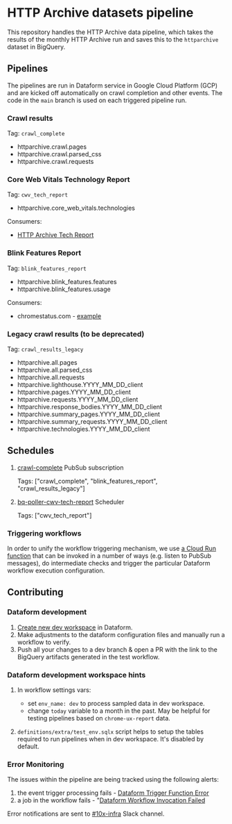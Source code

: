 # HTTP Archive datasets pipeline

This repository handles the HTTP Archive data pipeline, which takes the results of the monthly HTTP Archive run and saves this to the `httparchive` dataset in BigQuery.

## Pipelines

The pipelines are run in Dataform service in Google Cloud Platform (GCP) and are kicked off automatically on crawl completion and other events. The code in the `main` branch is used on each triggered pipeline run.

### Crawl results

Tag: `crawl_complete`

- httparchive.crawl.pages
- httparchive.crawl.parsed_css
- httparchive.crawl.requests

### Core Web Vitals Technology Report

Tag: `cwv_tech_report`

- httparchive.core_web_vitals.technologies

Consumers:

- [HTTP Archive Tech Report](https://httparchive.org/reports/techreport/landing)

### Blink Features Report

Tag: `blink_features_report`

- httparchive.blink_features.features
- httparchive.blink_features.usage

Consumers:

- chromestatus.com - [example](https://chromestatus.com/metrics/feature/timeline/popularity/2089)

### Legacy crawl results (to be deprecated)

Tag: `crawl_results_legacy`

- httparchive.all.pages
- httparchive.all.parsed_css
- httparchive.all.requests
- httparchive.lighthouse.YYYY_MM_DD_client
- httparchive.pages.YYYY_MM_DD_client
- httparchive.requests.YYYY_MM_DD_client
- httparchive.response_bodies.YYYY_MM_DD_client
- httparchive.summary_pages.YYYY_MM_DD_client
- httparchive.summary_requests.YYYY_MM_DD_client
- httparchive.technologies.YYYY_MM_DD_client

## Schedules

1. [crawl-complete](https://console.cloud.google.com/cloudpubsub/subscription/detail/dataformTrigger?authuser=7&project=httparchive) PubSub subscription

    Tags: ["crawl_complete", "blink_features_report", "crawl_results_legacy"]

2. [bq-poller-cwv-tech-report](https://console.cloud.google.com/cloudscheduler/jobs/edit/us-east4/bq-poller-cwv-tech-report?authuser=7&project=httparchive) Scheduler

    Tags: ["cwv_tech_report"]

### Triggering workflows

In order to unify the workflow triggering mechanism, we use [a Cloud Run function](./src/README.md) that can be invoked in a number of ways (e.g. listen to PubSub messages), do intermediate checks and trigger the particular Dataform workflow execution configuration.

## Contributing

### Dataform development

1. [Create new dev workspace](https://cloud.google.com/dataform/docs/quickstart-dev-environments) in Dataform.
2. Make adjustments to the dataform configuration files and manually run a workflow to verify.
3. Push all your changes to a dev branch & open a PR with the link to the BigQuery artifacts generated in the test workflow.

### Dataform development workspace hints

1. In workflow settings vars:

    - set `env_name: dev` to process sampled data in dev workspace.
    - change `today` variable to a month in the past. May be helpful for testing pipelines based on `chrome-ux-report` data.

2. `definitions/extra/test_env.sqlx` script helps to setup the tables required to run pipelines when in dev workspace. It's disabled by default.

### Error Monitoring

The issues within the pipeline are being tracked using the following alerts:

1. the event trigger processing fails - [Dataform Trigger Function Error](https://console.cloud.google.com/monitoring/alerting/policies/570799173843203905?authuser=7&project=httparchive)
2. a job in the workflow fails - "[Dataform Workflow Invocation Failed](https://console.cloud.google.com/monitoring/alerting/policies/16526940745374967367?authuser=7&project=httparchive)

Error notifications are sent to [#10x-infra](https://httparchive.slack.com/archives/C030V4WAVL3) Slack channel.
